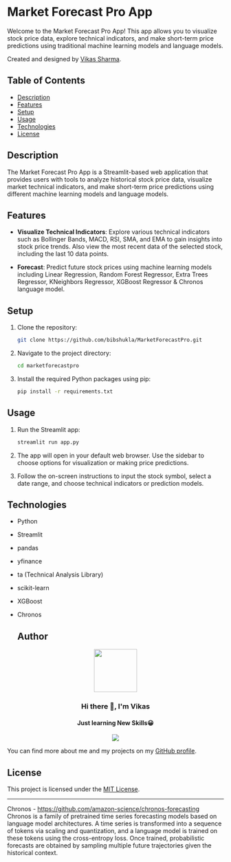 # Market Forecast Pro App

Welcome to the Market Forecast Pro App! This app allows you to visualize stock price data, explore technical indicators, and make short-term price predictions using traditional machine learning models and language models.

Created and designed by [Vikas Sharma](https://www.linkedin.com/in/vikas-sharma005/).

## Table of Contents

- [Description](#description)
- [Features](#features)
- [Setup](#setup)
- [Usage](#usage)
- [Technologies](#technologies)
- [License](#license)

## Description

The Market Forecast Pro App is a Streamlit-based web application that provides users with tools to analyze historical stock price data, visualize market technical indicators, and make short-term price predictions using different machine learning models and language models.

## Features

- **Visualize Technical Indicators**: Explore various technical indicators such as Bollinger Bands, MACD, RSI, SMA, and EMA to gain insights into stock price trends. Also view the most recent data of the selected stock, including the last 10 data points.

- **Forecast**: Predict future stock prices using machine learning models including Linear Regression, Random Forest Regressor, Extra Trees Regressor, KNeighbors Regressor, XGBoost Regressor & Chronos language model.

## Setup

1. Clone the repository:
   ```sh
   git clone https://github.com/bibshukla/MarketForecastPro.git
   ```

2. Navigate to the project directory:
   ```sh
   cd marketforecastpro
   ```

3. Install the required Python packages using pip:
   ```sh
   pip install -r requirements.txt
   ```

## Usage

1. Run the Streamlit app:
   ```sh
   streamlit run app.py
   ```

2. The app will open in your default web browser. Use the sidebar to choose options for visualization or making price predictions.

3. Follow the on-screen instructions to input the stock symbol, select a date range, and choose technical indicators or prediction models.

## Technologies

- Python
- Streamlit
- pandas
- yfinance
- ta (Technical Analysis Library)
- scikit-learn
- XGBoost
- Chronos

  ## Author

<div id="header" align="center">
  <img src="https://media.giphy.com/media/M9gbBd9nbDrOTu1Mqx/giphy.gif" width="100"/>
</div>

<h3 align="center">Hi there 👋, I'm Vikas</h3>
<h4 align="center">Just learning New Skills😀</h4>

<div id="socials" align="center">
  <a href="https://www.linkedin.com/in/bibshukla">
    <img src="https://user-images.githubusercontent.com/76098066/186728913-a66ef85f-4644-4e3a-b847-98309c8cff42.svg">
  </a>
</div>

You can find more about me and my projects on my [GitHub profile](https://github.com/bibshukl).

## License

This project is licensed under the [MIT License](LICENSE).

---


Chronos - https://github.com/amazon-science/chronos-forecasting
Chronos is a family of pretrained time series forecasting models based on language model architectures. A time series is transformed into a sequence of tokens via scaling and quantization, and a language model is trained on these tokens using the cross-entropy loss. Once trained, probabilistic forecasts are obtained by sampling multiple future trajectories given the historical context.
